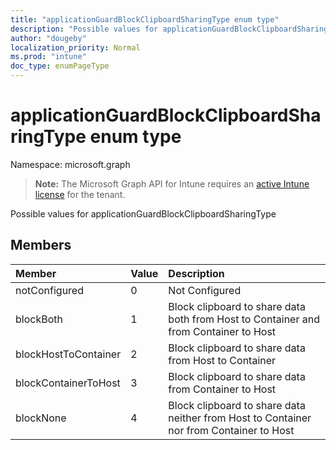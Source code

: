 ```yaml
---
title: "applicationGuardBlockClipboardSharingType enum type"
description: "Possible values for applicationGuardBlockClipboardSharingType"
author: "dougeby"
localization_priority: Normal
ms.prod: "intune"
doc_type: enumPageType
---
```


# applicationGuardBlockClipboardSharingType enum type

Namespace: microsoft.graph

> **Note:** The Microsoft Graph API for Intune requires an [active Intune license](https://go.microsoft.com/fwlink/?linkid=839381) for the tenant.

Possible values for applicationGuardBlockClipboardSharingType

## Members
|Member|Value|Description|
|:---|:---|:---|
|notConfigured|0|Not Configured|
|blockBoth|1|Block clipboard to share data both from Host to Container and from Container to Host|
|blockHostToContainer|2|Block clipboard to share data from Host to Container|
|blockContainerToHost|3|Block clipboard to share data from Container to Host|
|blockNone|4|Block clipboard to share data neither from Host to Container nor from Container to Host|







